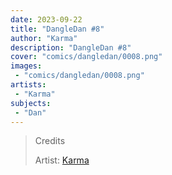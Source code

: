```yaml
---
date: 2023-09-22
title: "DangleDan #8"
author: "Karma"
description: "DangleDan #8"
cover: "comics/dangledan/0008.png"
images:
 - "comics/dangledan/0008.png"
artists:
 - "Karma"
subjects:
 - "Dan"
---
```

>Credits
>
>Artist: [Karma](https://twitter.com/Kristal_Karma)  
